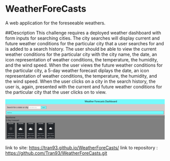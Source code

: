# WeatherForeCasts
A web application for the foreseeable weathers.


##Description
This challenge requires a deployed weather dashboard with form inputs for searching cities. The city searches will display current and future weather conditions for the particular city that a user searches for and is added to a search history. The user should be able to view the current weather conditions for the particular city with the city name, the date, an icon representation of weather conditions, the temperature, the humidity, and the wind speed. When the user views the future weather conditions for the particular city, a 5-day weather forecast diplays the date, an icon representation of weather conditions, the temperature, the humidity, and the wind speed. When the user clicks on a city in the search history, the user is, again, presented with the current and future weather conditions for the particular city that the user clicks on to view.

![Alt text](image.png)


link to site:  https://tran93.github.io/WeatherForeCasts/
link to repository : https://github.com/Tran93/WeatherForeCasts.git